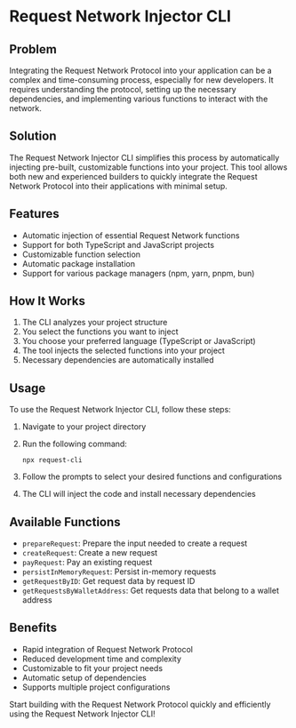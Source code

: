 # Request Network Injector CLI

## Problem

Integrating the Request Network Protocol into your application can be a complex and time-consuming process, especially for new developers. It requires understanding the protocol, setting up the necessary dependencies, and implementing various functions to interact with the network.

## Solution

The Request Network Injector CLI simplifies this process by automatically injecting pre-built, customizable functions into your project. This tool allows both new and experienced builders to quickly integrate the Request Network Protocol into their applications with minimal setup.

## Features

- Automatic injection of essential Request Network functions
- Support for both TypeScript and JavaScript projects
- Customizable function selection
- Automatic package installation
- Support for various package managers (npm, yarn, pnpm, bun)

## How It Works

1. The CLI analyzes your project structure
2. You select the functions you want to inject
3. You choose your preferred language (TypeScript or JavaScript)
4. The tool injects the selected functions into your project
5. Necessary dependencies are automatically installed

## Usage

To use the Request Network Injector CLI, follow these steps:

1. Navigate to your project directory
2. Run the following command:

   ```shell
   npx request-cli
   ```

3. Follow the prompts to select your desired functions and configurations
4. The CLI will inject the code and install necessary dependencies

## Available Functions

- `prepareRequest`: Prepare the input needed to create a request
- `createRequest`: Create a new request
- `payRequest`: Pay an existing request
- `persistInMemoryRequest`: Persist in-memory requests
- `getRequestByID`: Get request data by request ID
- `getRequestsByWalletAddress`: Get requests data that belong to a wallet address

## Benefits

- Rapid integration of Request Network Protocol
- Reduced development time and complexity
- Customizable to fit your project needs
- Automatic setup of dependencies
- Supports multiple project configurations

Start building with the Request Network Protocol quickly and efficiently using the Request Network Injector CLI!
